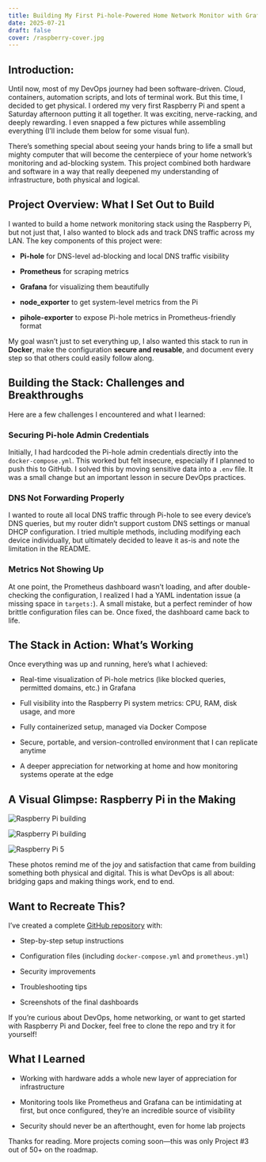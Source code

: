 ```yaml
---
title: Building My First Pi-hole-Powered Home Network Monitor with Grafana and Prometheus on a Raspberry Pi
date: 2025-07-21
draft: false
cover: /raspberry-cover.jpg
---
```

## Introduction:

Until now, most of my DevOps journey had been software-driven. Cloud, containers, automation scripts, and lots of terminal work. But this time, I decided to get physical. I ordered my very first Raspberry Pi and spent a Saturday afternoon putting it all together. It was exciting, nerve-racking, and deeply rewarding. I even snapped a few pictures while assembling everything (I’ll include them below for some visual fun).

There’s something special about seeing your hands bring to life a small but mighty computer that will become the centerpiece of your home network’s monitoring and ad-blocking system. This project combined both hardware and software in a way that really deepened my understanding of infrastructure, both physical and logical.

## Project Overview: What I Set Out to Build

I wanted to build a home network monitoring stack using the Raspberry Pi, but not just that, I also wanted to block ads and track DNS traffic across my LAN. The key components of this project were:

-  **Pi-hole** for DNS-level ad-blocking and local DNS traffic visibility

-  **Prometheus** for scraping metrics

-  **Grafana** for visualizing them beautifully

-  **node_exporter** to get system-level metrics from the Pi

-  **pihole-exporter** to expose Pi-hole metrics in Prometheus-friendly format

My goal wasn’t just to set everything up, I also wanted this stack to run in **Docker**, make the configuration **secure and reusable**, and document every step so that others could easily follow along.

## Building the Stack: Challenges and Breakthroughs

Here are a few challenges I encountered and what I learned:

### Securing Pi-hole Admin Credentials

Initially, I had hardcoded the Pi-hole admin credentials directly into the `docker-compose.yml`. This worked but felt insecure, especially if I planned to push this to GitHub. I solved this by moving sensitive data into a `.env` file. It was a small change but an important lesson in secure DevOps practices.

### DNS Not Forwarding Properly

I wanted to route all local DNS traffic through Pi-hole to see every device’s DNS queries, but my router didn’t support custom DNS settings or manual DHCP configuration. I tried multiple methods, including modifying each device individually, but ultimately decided to leave it as-is and note the limitation in the README.

### Metrics Not Showing Up

At one point, the Prometheus dashboard wasn’t loading, and after double-checking the configuration, I realized I had a YAML indentation issue (a missing space in `targets:`). A small mistake, but a perfect reminder of how brittle configuration files can be. Once fixed, the dashboard came back to life.

## The Stack in Action: What’s Working

Once everything was up and running, here’s what I achieved:

-  Real-time visualization of Pi-hole metrics (like blocked queries, permitted domains, etc.) in Grafana

-  Full visibility into the Raspberry Pi system metrics: CPU, RAM, disk usage, and more

-  Fully containerized setup, managed via Docker Compose

-  Secure, portable, and version-controlled environment that I can replicate anytime

-  A deeper appreciation for networking at home and how monitoring systems operate at the edge

## A Visual Glimpse: Raspberry Pi in the Making

![Raspberry Pi building](/image-01.JPG)

![Raspberry Pi building](/image-02.JPG)

![Raspberry Pi 5](/image-03.JPG)

These photos remind me of the joy and satisfaction that came from building something both physical and digital. This is what DevOps is all about: bridging gaps and making things work, end to end.

## Want to Recreate This?

I’ve created a complete [GitHub repository](https://github.com/JORGEBAYUELO/network-lab-devops) with:

-  Step-by-step setup instructions

-  Configuration files (including `docker-compose.yml` and `prometheus.yml`)

-  Security improvements

-  Troubleshooting tips

-  Screenshots of the final dashboards

If you’re curious about DevOps, home networking, or want to get started with Raspberry Pi and Docker, feel free to clone the repo and try it for yourself!

## What I Learned

-  Working with hardware adds a whole new layer of appreciation for infrastructure

-  Monitoring tools like Prometheus and Grafana can be intimidating at first, but once configured, they’re an incredible source of visibility

-  Security should never be an afterthought, even for home lab projects

Thanks for reading. More projects coming soon—this was only Project #3 out of 50+ on the roadmap.